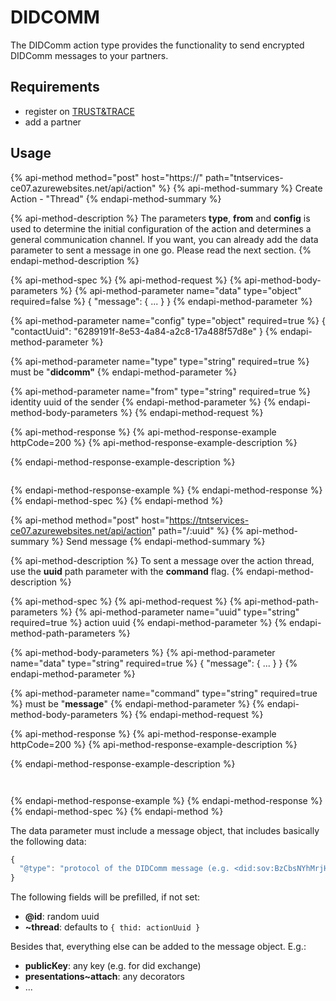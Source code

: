# DIDCOMM

The DIDComm action type provides the functionality to send encrypted DIDComm messages to your partners.

## Requirements

* register on [TRUST&TRACE](https://app.trust-trace.com)
* add a partner

## Usage

{% api-method method="post" host="https://" path="tntservices-ce07.azurewebsites.net/api/action" %}
{% api-method-summary %}
Create Action - "Thread"
{% endapi-method-summary %}

{% api-method-description %}
The parameters **type**, **from** and **config** is used to determine the initial configuration of the action and determines a general communication channel. If you want, you can already add the data parameter to sent a message in one go. Please read the next section.
{% endapi-method-description %}

{% api-method-spec %}
{% api-method-request %}
{% api-method-body-parameters %}
{% api-method-parameter name="data" type="object" required=false %}
{ "message": { ... } }
{% endapi-method-parameter %}

{% api-method-parameter name="config" type="object" required=true %}
{ "contactUuid": "6289191f-8e53-4a84-a2c8-17a488f57d8e" }
{% endapi-method-parameter %}

{% api-method-parameter name="type" type="string" required=true %}
must be "**didcomm"**
{% endapi-method-parameter %}

{% api-method-parameter name="from" type="string" required=true %}
identity uuid of the sender
{% endapi-method-parameter %}
{% endapi-method-body-parameters %}
{% endapi-method-request %}

{% api-method-response %}
{% api-method-response-example httpCode=200 %}
{% api-method-response-example-description %}

{% endapi-method-response-example-description %}

```text

```
{% endapi-method-response-example %}
{% endapi-method-response %}
{% endapi-method-spec %}
{% endapi-method %}

{% api-method method="post" host="https://tntservices-ce07.azurewebsites.net/api/action" path="/:uuid" %}
{% api-method-summary %}
Send message
{% endapi-method-summary %}

{% api-method-description %}
To sent a message over the action thread, use the **uuid** path parameter with the **command** flag.
{% endapi-method-description %}

{% api-method-spec %}
{% api-method-request %}
{% api-method-path-parameters %}
{% api-method-parameter name="uuid" type="string" required=true %}
action uuid
{% endapi-method-parameter %}
{% endapi-method-path-parameters %}

{% api-method-body-parameters %}
{% api-method-parameter name="data" type="string" required=true %}
{ "message": { ... } }
{% endapi-method-parameter %}

{% api-method-parameter name="command" type="string" required=true %}
must be "**message**"
{% endapi-method-parameter %}
{% endapi-method-body-parameters %}
{% endapi-method-request %}

{% api-method-response %}
{% api-method-response-example httpCode=200 %}
{% api-method-response-example-description %}

{% endapi-method-response-example-description %}

```text


```
{% endapi-method-response-example %}
{% endapi-method-response %}
{% endapi-method-spec %}
{% endapi-method %}

The data parameter must include a message object, that includes basically the following data:

```javascript
{
  "@type": "protocol of the DIDComm message (e.g. <did:sov:BzCbsNYhMrjHiqZDTUASHg;spec/issue-credential/1.0/issue-credential>)"
}
```

The following fields will be prefilled, if not set:

* **@id**: random uuid
* **~thread**: defaults to `{ thid: actionUuid }`

Besides that, everything else can be added to the message object. E.g.:

* **publicKey**: any key \(e.g. for did exchange\)
* **presentations~attach**: any decorators
* ...


